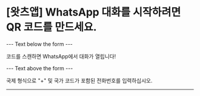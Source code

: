 <h1>[왓츠앱] WhatsApp 대화를 시작하려면 QR 코드를 만드세요.</h1>

--- Text below the form ---

<p class="font-italic hint smfm-hint">코드를 스캔하면 WhatsApp에서 대화가 열립니다!</p>

--- Text above the form ---

<p class="hint smfm-hint">국제 형식으로 "+" 및 국가 코드가 포함된 전화번호를 입력하십시오.</p>

----------
